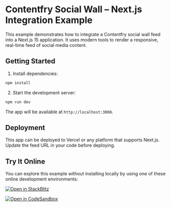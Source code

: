 # Contentfry Social Wall – Next.js Integration Example

This example demonstrates how to integrate a Contentfry social wall feed into a Next.js 15 application. It uses modern tools to render a responsive, real-time feed of social media content.

## Getting Started

1. Install dependencies:

```bash
npm install
```

2. Start the development server:

```bash
npm run dev
```

The app will be available at `http://localhost:3000`.


## Deployment

This app can be deployed to Vercel or any platform that supports Next.js. Update the feed URL in your code before deploying.


## Try It Online

You can explore this example without installing locally by using one of these online development environments:

[![Open in StackBlitz](https://developer.stackblitz.com/img/open_in_stackblitz.svg)](https://stackblitz.com/github/contentfry/contentfry-starter/tree/main/apps/next-social-wall)

[![Open in CodeSandbox](https://codesandbox.io/static/img/play-codesandbox.svg)](https://codesandbox.io/embed/github/contentfry/contentfry-starter/tree/main/apps/next-social-wall?view=preview&theme=dark&codemirror=1)
